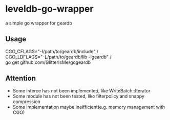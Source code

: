 # leveldb-go-wrapper
a simple go wrapper for geardb

## Usage
CGO_CFLAGS="-I/path/to/geardb/include" /\
CGO_LDFLAGS="-L/path/to/geardb/lib -lgeardb" /\
  go get github.com/GlitterIsMe/gogeardb

## Attention
- Some interce has not been implemented, like WriteBatch::Iterator
- Some module has not been tested, like filterpolicy and snappy compression
- Some implementation maybe ineifficient(e.g. memory management with CGO)

